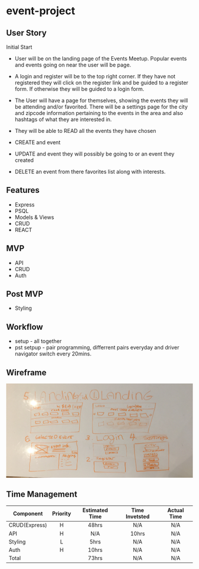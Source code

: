 # event-project

## User Story
Initial Start
-   User will be on the landing page of the Events Meetup. Popular events and events going on near the user will be page. 

- A login and register will be to the top right corner. If they have not registered they will click on the register link and be guided to a register form. If otherwise they will be guided to a login form. 

- The User will have a page for themselves, showing the events they will be attending and/or favorited. There will be a settings page for the city and zipcode information pertaining to the events in the area and also hashtags of what they are interested in. 

- They will be able to READ all the events they have chosen
- CREATE and event 
- UPDATE and event they will possibly be going to or an event they created
- DELETE an event from there favorites list along with interests. 

## Features
- Express
- PSQL
- Models & Views
- CRUD
- REACT

## MVP
- API
- CRUD
- Auth

## Post MVP
- Styling

## Workflow
- setup - all together
- pst setpup - pair programming, differrent pairs everyday and driver navigator switch every 20mins.


## Wireframe
<img src="wireframe.jpg" />

## Time Management
| Component | Priority | Estimated Time | Time Invetsted | Actual Time |
| --- | :---: |  :---: | :---: | :---: |
| CRUD(Express) | H | 48hrs | N/A | N/A |
| API | H | N/A| 10hrs | N/A |
| Styling | L | 5hrs| N/A | N/A |
| Auth | H | 10hrs| N/A | N/A |
| Total |  | 73hrs | N/A | N/A |
